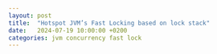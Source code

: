 ```yaml
---
layout: post
title:  "Hotspot JVM’s Fast Locking based on lock stack"
date:   2024-07-19 10:00:00 +0200
categories: jvm concurrency fast lock
---
```





